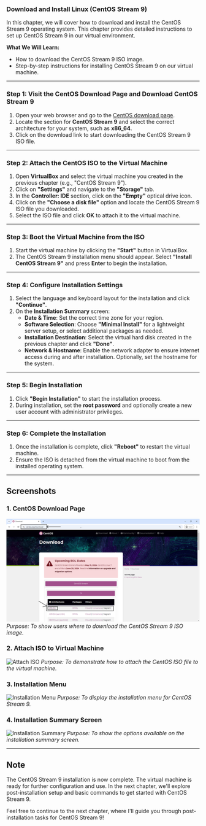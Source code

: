 ### **Download and Install Linux (CentOS Stream 9)**

In this chapter, we will cover how to download and install the CentOS Stream 9 operating system. This chapter provides detailed instructions to set up CentOS Stream 9 in our virtual environment.

**What We Will Learn:**
- How to download the CentOS Stream 9 ISO image.
- Step-by-step instructions for installing CentOS Stream 9 on our virtual machine.

---

### Step 1: Visit the CentOS Download Page and Download CentOS Stream 9

1. Open your web browser and go to the [CentOS download page](https://www.centos.org/download/).
2. Locate the section for **CentOS Stream 9** and select the correct architecture for your system, such as **x86_64**.
3. Click on the download link to start downloading the CentOS Stream 9 ISO file.

---

### Step 2: Attach the CentOS ISO to the Virtual Machine

1. Open **VirtualBox** and select the virtual machine you created in the previous chapter (e.g., "CentOS Stream 9").
2. Click on **"Settings"** and navigate to the **"Storage"** tab.
3. In the **Controller: IDE** section, click on the **"Empty"** optical drive icon.
4. Click on the **"Choose a disk file"** option and locate the CentOS Stream 9 ISO file you downloaded.
5. Select the ISO file and click **OK** to attach it to the virtual machine.

---

### Step 3: Boot the Virtual Machine from the ISO

1. Start the virtual machine by clicking the **"Start"** button in VirtualBox.
2. The CentOS Stream 9 installation menu should appear. Select **"Install CentOS Stream 9"** and press **Enter** to begin the installation.

---

### Step 4: Configure Installation Settings

1. Select the language and keyboard layout for the installation and click **"Continue"**.
2. On the **Installation Summary** screen:
   - **Date & Time**: Set the correct time zone for your region.
   - **Software Selection**: Choose **"Minimal Install"** for a lightweight server setup, or select additional packages as needed.
   - **Installation Destination**: Select the virtual hard disk created in the previous chapter and click **"Done"**.
   - **Network & Hostname**: Enable the network adapter to ensure internet access during and after installation. Optionally, set the hostname for the system.

---

### Step 5: Begin Installation

1. Click **"Begin Installation"** to start the installation process.
2. During installation, set the **root password** and optionally create a new user account with administrator privileges.

---

### Step 6: Complete the Installation

1. Once the installation is complete, click **"Reboot"** to restart the virtual machine.
2. Ensure the ISO is detached from the virtual machine to boot from the installed operating system.

---

## Screenshots

### 1. CentOS Download Page
![CentOS Download Page](screenshots/01-centos-download-page.png)
*Purpose: To show users where to download the CentOS Stream 9 ISO image.*

### 2. Attach ISO to Virtual Machine
![Attach ISO](screenshots/attach-centos-iso.png)
*Purpose: To demonstrate how to attach the CentOS ISO file to the virtual machine.*

### 3. Installation Menu
![Installation Menu](screenshots/centos-installation-menu.png)
*Purpose: To display the installation menu for CentOS Stream 9.*

### 4. Installation Summary Screen
![Installation Summary](screenshots/centos-installation-summary.png)
*Purpose: To show the options available on the installation summary screen.*

---

## Note
The CentOS Stream 9 installation is now complete. The virtual machine is ready for further configuration and use. In the next chapter, we'll explore post-installation setup and basic commands to get started with CentOS Stream 9.

Feel free to continue to the next chapter, where I'll guide you through post-installation tasks for CentOS Stream 9!
